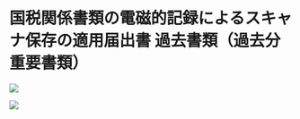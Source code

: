 # 国税関係書類の電磁的記録によるスキャナ保存の適用届出書 過去書類（過去分重要書類）

![](https://www.nta.go.jp/tmp/afbe60ca-1f42-4d52-846f-386fcbb9d395/images/823221c80cb424f524fae072034e39cd513f9de2c795a70832b07db1283f3acb.jpg)

![](https://www.nta.go.jp/tmp/afbe60ca-1f42-4d52-846f-386fcbb9d395/images/6ba0c8c8ae2d7b04be720e14ddfa9fef014c34af859f0fe6dd1eabb3d6077cb3.jpg)